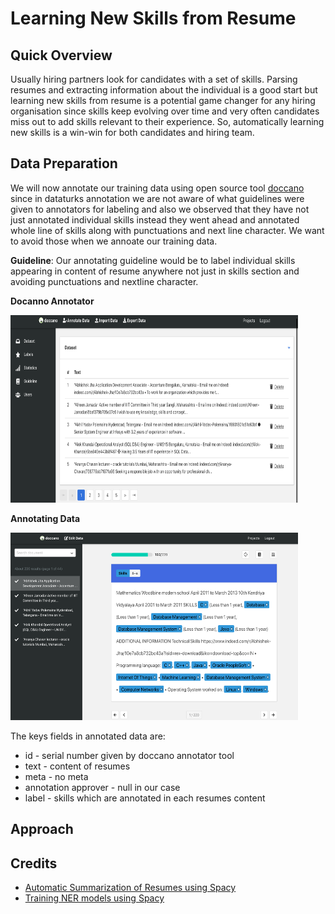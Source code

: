 # Learning New Skills from Resume 

## Quick Overview
Usually hiring partners look for candidates with a set of skills. Parsing resumes and extracting information about the individual is a good start but learning new skills from resume is a potential game changer for any hiring organisation since skills keep evolving over time and very often candidates miss out to add skills relevant to their experience. So, automatically learning new skills is a win-win for both candidates and hiring team. 

## Data Preparation
We will now annotate our training data using open source tool [doccano](https://github.com/chakki-works/doccano) since in dataturks annotation we are not aware of what guidelines were given to annotators for labeling and also we observed that they have not just annotated individual skills instead they went ahead and annotated whole line of skills along with punctuations and next line character. We want to avoid those when we annoate our training data.

**Guideline**: Our annotating guideline would be to label individual skills appearing in content of resume anywhere not just in skills section and avoiding punctuations and nextline character.

**Docanno Annotator**

<p align="left">
  <img width="460" height="300" src="images/annotator_1.png">
</p>

**Annotating Data**

<p align="left">
  <img width="460" height="300" src="images/annotator_2.png">
</p>

The keys fields in annotated data are:

* id - serial number given by doccano annotator tool
* text - content of resumes
* meta - no meta
* annotation approver - null in our case
* label - skills which are annotated in each resumes content

## Approach


## Credits

* [Automatic Summarization of Resumes using Spacy](https://medium.com/@dataturks/automatic-summarization-of-resumes-with-ner-8b97a5f562b)
* [Training NER models using Spacy](https://spacy.io/usage/training#ner)
